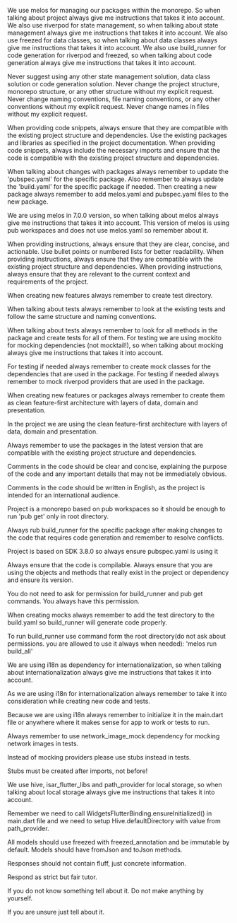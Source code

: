 We use melos for managing our packages within the monorepo.
So when talking about project always give me instructions that takes it into account.
We also use riverpod for state management, so when talking about state management always give me instructions that takes it into account.
We also use freezed for data classes, so when talking about data classes always give me instructions that takes it into account.
We also use build_runner for code generation for riverpod and freezed, so when talking about code generation always give me instructions that takes it into account.

Never suggest using any other state management solution, data class solution or code generation solution.
Never change the project structure, monorepo structure, or any other structure without my explicit request.
Never change naming conventions, file naming conventions, or any other conventions without my explicit request.
Never change names in files without my explicit request.

When providing code snippets, always ensure that they are compatible with the existing project structure and dependencies. Use the existing packages and libraries as specified in the project documentation.
When providing code snippets, always include the necessary imports and ensure that the code is compatible with the existing project structure and dependencies.

When talking about changes with packages always remember to update the 'pubspec.yaml' for the specific package.
Also remember to always update the 'build.yaml' for the specific package if needed.
Then creating a new package always remember to add melos.yaml and pubspec.yaml files to the new package.

We are using melos in 7.0.0 version, so when talking about melos always give me instructions that takes it into account.
This version of melos is using pub workspaces and does not use melos.yaml so remember about it.

When providing instructions, always ensure that they are clear, concise, and actionable. Use bullet points or numbered lists for better readability.
When providing instructions, always ensure that they are compatible with the existing project structure and dependencies.
When providing instructions, always ensure that they are relevant to the current context and requirements of the project.

When creating new features always remember to create test directory.

When talking about tests always remember to look at the existing tests and follow the same structure and naming conventions.

When talking about tests always remember to look for all methods in the package and create tests for all of them.
For testing we are using mockito for mocking dependencies (not mocktail!), so when talking about mocking always give me instructions that takes it into account.

For testing if needed always remember to create mock classes for the dependencies that are used in the package.
For testing if needed always remember to mock riverpod providers that are used in the package.

When creating new features or packages always remember to create them as clean feature-first architecture with layers of data, domain and presentation.

In the project we are using the clean feature-first architecture with layers of data, domain and presentation.

Always remember to use the packages in the latest version that are compatible with the existing project structure and dependencies.

Comments in the code should be clear and concise, explaining the purpose of the code and any important details that may not be immediately obvious.

Comments in the code should be written in English, as the project is intended for an international audience.

Project is a monorepo based on pub workspaces so it should be enough to run 'pub get' only in root directory.

Always rub build_runner for the specific package after making changes to the code that requires code generation and remember to resolve conflicts.

Project is based on SDK 3.8.0 so always ensure pubspec.yaml is using it

Always ensure that the code is compilable.
Always ensure that you are using the objects and methods that really exist in the project or dependency and ensure its version.

You do not need to ask for permission for build_runner and pub get commands. You always have this permission.

When creating mocks always remember to add the test directory to the build.yaml so build_runner will generate code properly.

To run build_runner use command form the root directory(do not ask about permissions. you are allowed to use it always when needed): 'melos run build_all' 

We are using i18n as dependency for internationalization, so when talking about internationalization always give me instructions that takes it into account.

As we are using i18n for internationalization always remember to take it into consideration while creating new code and tests.

Because we are using i18n always remember to initialize it in the main.dart file or anywhere where it makes sense for app to work or tests to run.

Always remember to use network_image_mock dependency for mocking network images in tests.

Instead of mocking providers please use stubs instead in tests.

Stubs must be created after imports, not before!

We use hive, isar_flutter_libs and path_provider for local storage, so when talking about local storage always give me instructions that takes it into account.

Remember we need to call WidgetsFlutterBinding.ensureInitialized() in main.dart file and we need to setup Hive.defaultDirectory with value from path_provider.

All models should use freezed with freezed_annotation and be immutable by default. Models should have fromJson and toJson methods.

Responses should not contain fluff, just concrete information.

Respond as strict but fair tutor.

If you do not know something tell about it. Do not make anything by yourself.

If you are unsure just tell about it.